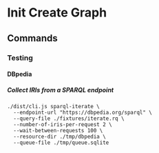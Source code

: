 # Init Create Graph

## Commands

### Testing

#### DBpedia

##### Collect IRIs from a SPARQL endpoint

    ./dist/cli.js sparql-iterate \
      --endpoint-url "https://dbpedia.org/sparql" \
      --query-file ./fixtures/iterate.rq \
      --number-of-iris-per-request 2 \
      --wait-between-requests 100 \
      --resource-dir ./tmp/dbpedia \
      --queue-file ./tmp/queue.sqlite
